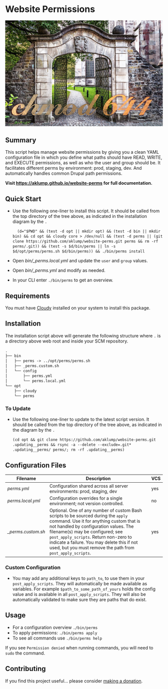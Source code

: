 # Website Permissions

![perms](images/screenshot.jpg)

## Summary

This script helps manage website permissions by giving you a clean YAML configuration file in which you define what paths should have READ, WRITE, and EXECUTE permissions, as well as who the user and group should be.  It facilitates different perms by environment: prod, staging, dev.  And automatically handles common Drupal path permissions.

**Visit <https://aklump.github.io/website-perms> for full documentation.**

## Quick Start

- Use the following one-liner to install this script.  It should be called from the top directory of the tree above, as indicated in the installation diagram by the `.`
    
        (d="$PWD" && (test -d opt || mkdir opt) && (test -d bin || mkdir bin) && cd opt && cloudy core > /dev/null && (test -d perms || (git clone https://github.com/aklump/website-perms.git perms && rm -rf perms/.git)) && (test -s $d/bin/perms || ln -s $d/opt/perms/perms.sh $d/bin/perms)) && ./bin/perms install

- Open _bin/\_perms.local.yml_ and update the `user` and `group` values.
- Open _bin/\_perms.yml_ and modify as needed.
- In your CLI enter `./bin/perms` to get an overview.

## Requirements

You must have [Cloudy](https://github.com/aklump/cloudy) installed on your system to install this package.

## Installation

The installation script above will generate the following structure where `.` is a directory above web root and inside your SCM repository.

    .
    ├── bin
    │   ├── perms -> ../opt/perms/perms.sh
    │   ├── _perms.custom.sh
    │   └── config
    │       ├── perms.yml
    │       └── perms.local.yml
    └── opt
        ├── cloudy
        └── perms

    
### To Update

- Use the following one-liner to update to the latest script version.  It should be called from the top directory of the tree above, as indicated in the diagram by the `.`

      (cd opt && git clone https://github.com/aklump/website-perms.git .updating__perms && rsync -a --delete --exclude=.git* .updating__perms/ perms/; rm -rf .updating__perms)

## Configuration Files

| Filename | Description | VCS |
|----------|----------|---|
| _perms.yml_ | Configuration shared across all server environments: prod, staging, dev  | yes |
| _perms.local.yml_ | Configuration overrides for a single environment; not version controlled. | no |
| _\_perms.custom.sh_ | Optional.  One of any number of custom Bash scripts to be sourced during the `apply` command.  Use it for anything custom that is not handled by configuration values.  The filename(s) may be configured; see `post_apply_scripts`.  Return non-zero to indicate a failure. You may delete this if not used, but you must remove the path from `post_apply_scripts`.| yes |

### Custom Configuration

* You may add any additional keys to `path_to`, to use them in your `post_apply_scripts`. They will automatically be made available as variables.  For example `$path_to_some_path_of_yours` holds the config value and is available in all `post_apply_scripts`.  They will also be automatically validated to make sure they are paths that do exist.

## Usage

* For a configuration overview `./bin/perms`
* To apply permissions: `./bin/perms apply`
* To see all commands use `./bin/perms help`

If you see `Permission denied` when running commands, you will need to `sudo` the command.

## Contributing

If you find this project useful... please consider [making a donation](https://www.paypal.com/cgi-bin/webscr?cmd=_s-xclick&hosted_button_id=4E5KZHDQCEUV8&item_name=Gratitude%20for%20aklump%2Fwebsite-perms).
